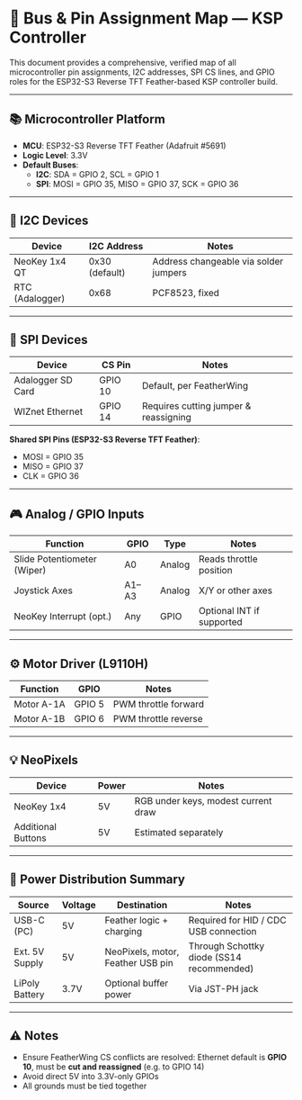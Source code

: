 
# 🧩 Bus & Pin Assignment Map — KSP Controller

This document provides a comprehensive, verified map of all microcontroller pin assignments, I2C addresses, SPI CS lines, and GPIO roles for the ESP32-S3 Reverse TFT Feather-based KSP controller build.

---

## 📚 Microcontroller Platform

- **MCU**: ESP32-S3 Reverse TFT Feather (Adafruit #5691)
- **Logic Level**: 3.3V
- **Default Buses**:
  - **I2C**: SDA = GPIO 2, SCL = GPIO 1
  - **SPI**: MOSI = GPIO 35, MISO = GPIO 37, SCK = GPIO 36

---

## 🔗 I2C Devices

| Device            | I2C Address | Notes                                |
|------------------|-------------|--------------------------------------|
| NeoKey 1x4 QT    | 0x30 (default) | Address changeable via solder jumpers |
| RTC (Adalogger)  | 0x68        | PCF8523, fixed                       |

---

## 📀 SPI Devices

| Device                 | CS Pin | Notes                                      |
|------------------------|--------|--------------------------------------------|
| Adalogger SD Card      | GPIO 10 | Default, per FeatherWing                   |
| WIZnet Ethernet        | GPIO 14 | Requires cutting jumper & reassigning      |

**Shared SPI Pins (ESP32-S3 Reverse TFT Feather)**:
- MOSI = GPIO 35  
- MISO = GPIO 37  
- CLK = GPIO 36  

---

## 🎮 Analog / GPIO Inputs

| Function                   | GPIO   | Type   | Notes                          |
|----------------------------|--------|--------|--------------------------------|
| Slide Potentiometer (Wiper)| A0     | Analog | Reads throttle position        |
| Joystick Axes              | A1–A3  | Analog | X/Y or other axes              |
| NeoKey Interrupt (opt.)    | Any    | GPIO   | Optional INT if supported      |

---

## ⚙️ Motor Driver (L9110H)

| Function | GPIO  | Notes                     |
|----------|--------|---------------------------|
| Motor A-1A | GPIO 5 | PWM throttle forward     |
| Motor A-1B | GPIO 6 | PWM throttle reverse     |

---

## 💡 NeoPixels

| Device         | Power | Notes                                  |
|----------------|-------|----------------------------------------|
| NeoKey 1x4     | 5V    | RGB under keys, modest current draw     |
| Additional Buttons | 5V | Estimated separately                   |

---

## 🪫 Power Distribution Summary

| Source         | Voltage | Destination                     | Notes                                      |
|----------------|---------|----------------------------------|--------------------------------------------|
| USB-C (PC)     | 5V      | Feather logic + charging         | Required for HID / CDC USB connection      |
| Ext. 5V Supply | 5V      | NeoPixels, motor, Feather USB pin| Through Schottky diode (SS14 recommended)  |
| LiPoly Battery | 3.7V    | Optional buffer power            | Via JST-PH jack                            |

---

## ⚠️ Notes

- Ensure FeatherWing CS conflicts are resolved: Ethernet default is **GPIO 10**, must be **cut and reassigned** (e.g. to GPIO 14)
- Avoid direct 5V into 3.3V-only GPIOs
- All grounds must be tied together
